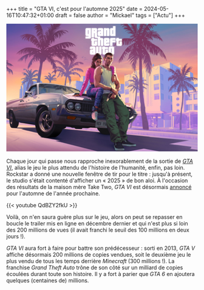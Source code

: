 +++
title = "GTA VI, c'est pour l'automne 2025"
date = 2024-05-16T10:47:32+01:00
draft = false
author = "Mickael"
tags = ["Actu"]
+++

![GTA VI](GTA.jpg "")

Chaque jour qui passe nous rapproche inexorablement de la sortie de [*GTA VI*](https://www.rockstargames.com/fr/VI), alias le jeu le plus attendu de l'histoire de l'humanité, enfin, pas loin. Rockstar a donné une nouvelle fenêtre de tir pour le titre : jusqu'à présent, le studio s'était contenté d'afficher un « 2025 » de bon aloi. À l'occasion des résultats de la maison mère Take Two, *GTA VI* est désormais [annoncé](https://ir.take2games.com/static-files/e357ad06-0762-4e80-b80c-e3869252fdfe) pour l'automne de l'année prochaine.

{{< youtube QdBZY2fkU >}} 

Voilà, on n'en saura guère plus sur le jeu, alors on peut se repasser en boucle le trailer mis en ligne en décembre dernier et qui n'est plus si loin des 200 millions de vues (il avait franchi le seuil des 100 millions en deux jours !). 

*GTA VI* aura fort à faire pour battre son prédécesseur : sorti en 2013, *GTA V* affiche désormais 200 millions de copies vendues, soit le deuxième jeu le plus vendu de tous les temps derrière *Minecraft* (300 millions !). La franchise *Grand Theft Auto* trône de son côté sur un milliard de copies écoulées durant toute son histoire. Il y a fort à parier que *GTA 6* en ajoutera quelques (centaines de) millions.